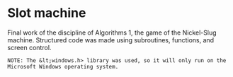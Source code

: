 # Slot machine
Final work of the discipline of Algorithms 1, the game of the Nickel-Slug machine. Structured code was made using subroutines, functions, and screen control.  

    NOTE: The &lt;windows.h> library was used, so it will only run on the Microsoft Windows operating system.
